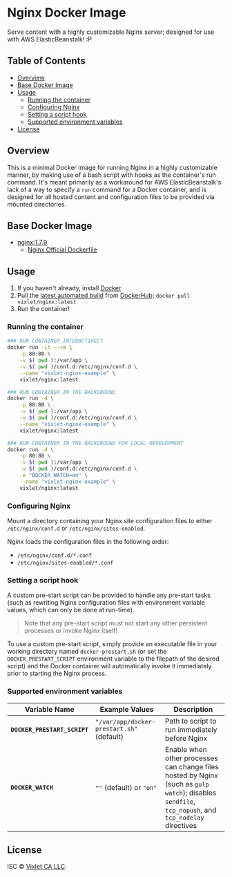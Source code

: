 # Nginx Docker Image

Serve content with a highly customizable Nginx server; designed for use with AWS ElasticBeanstalk! :P


## Table of Contents
- [Overview](#overview)
- [Base Docker Image](#basedockerimage)
- [Usage](#usage)
    + [Running the container](#runningthecontainer)
    + [Configuring Nginx](#configuringnginx)
    + [Setting a script hook](#settingascripthook)
    + [Supported environment variables](#supportedenvironmentvariables)
- [License](#license)


## Overview
This is a minimal Docker image for running Nginx in a highly customizable manner, by making use of a bash script with hooks as the container's run command. It's meant primarily as a workaround for AWS ElasticBeanstalk's lack of a way to specify a `run` command for a Docker container, and is designed for all hosted content and configuration files to be provided via mounted directories.

## Base Docker Image
- [nginx:1.7.9](https://registry.hub.docker.com/_/nginx/)
    + [Nginx Official Dockerfile](https://github.com/nginxinc/docker-nginx/blob/master/Dockerfile)

## Usage
1. If you haven't already, install [Docker](https://www.docker.com/)
2. Pull the [latest automated build](https://registry.hub.docker.com/u/vixlet/nginx/) from [DockerHub](https://registry.hub.docker.com/u/): `docker pull vixlet/nginx:latest`
3. Run the container!

### Running the container
```sh
### RUN CONTAINER INTERACTIVELY
docker run -it --rm \
    -p 80:80 \
    -v $( pwd ):/var/app \
    -v $( pwd )/conf.d:/etc/nginx/conf.d \
    --name "vixlet-nginx-example" \
    vixlet/nginx:latest

### RUN CONTAINER IN THE BACKGROUND
docker run -d \
    -p 80:80 \
    -v $( pwd ):/var/app \
    -v $( pwd )/conf.d:/etc/nginx/conf.d \
    --name "vixlet-nginx-example" \
    vixlet/nginx:latest

### RUN CONTAINER IN THE BACKGROUND FOR LOCAL DEVELOPMENT
docker run -d \
    -p 80:80 \
    -v $( pwd ):/var/app \
    -v $( pwd )/conf.d:/etc/nginx/conf.d \
    -e "DOCKER_WATCH=on" \
    --name "vixlet-nginx-example" \
    vixlet/nginx:latest
```

### Configuring Nginx
Mount a directory containing your Nginx site configuration files to either `/etc/nginx/conf.d` or `/etc/nginx/sites-enabled`.

Nginx loads the configuration files in the following order:
- `/etc/nginx/conf.d/*.conf`
- `/etc/nginx/sites-enabled/*.conf`

### Setting a script hook
A custom pre-start script can be provided to handle any pre-start tasks (such as rewriting Nginx configuration files with environment variable values, which can only be done at run-time).

> Note that any pre-start script must not start any other persistent processes or invoke Nginx itself!

To use a custom pre-start script, simply provide an executable file in your working directory named `docker-prestart.sh` (or set the `DOCKER_PRESTART_SCRIPT` environment variable to the filepath of the desired script) and the Docker container will automatically invoke it immediately prior to starting the Nginx process.

### Supported environment variables
| Variable Name | Example Values | Description |
| ------------- | -------------- | ----------- |
| **`DOCKER_PRESTART_SCRIPT`** | `"/var/app/docker-prestart.sh"` (default) | Path to script to run immediately before Nginx |
| **`DOCKER_WATCH`** | `""` (default) or `"on"` | Enable when other processes can change files hosted by Nginx (such as `gulp watch`); disables `sendfile`, `tcp_nopush`, and `tcp_nodelay` directives |


## License

ISC © [Vixlet CA LLC](http://www.vixlet.com/)
